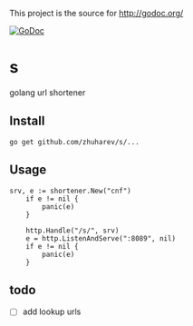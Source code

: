 This project is the source for http://godoc.org/

[![GoDoc](https://godoc.org/github.com/zhuahrev/s?status.svg)](http://godoc.org/github.com/zhuahrev/s)

# s
golang url shortener

## Install

```
go get github.com/zhuharev/s/...
```

## Usage

```
srv, e := shortener.New("cnf")
	if e != nil {
		panic(e)
	}

	http.Handle("/s/", srv)
	e = http.ListenAndServe(":8089", nil)
	if e != nil {
		panic(e)
	}
```

## todo

- [ ] add lookup urls
